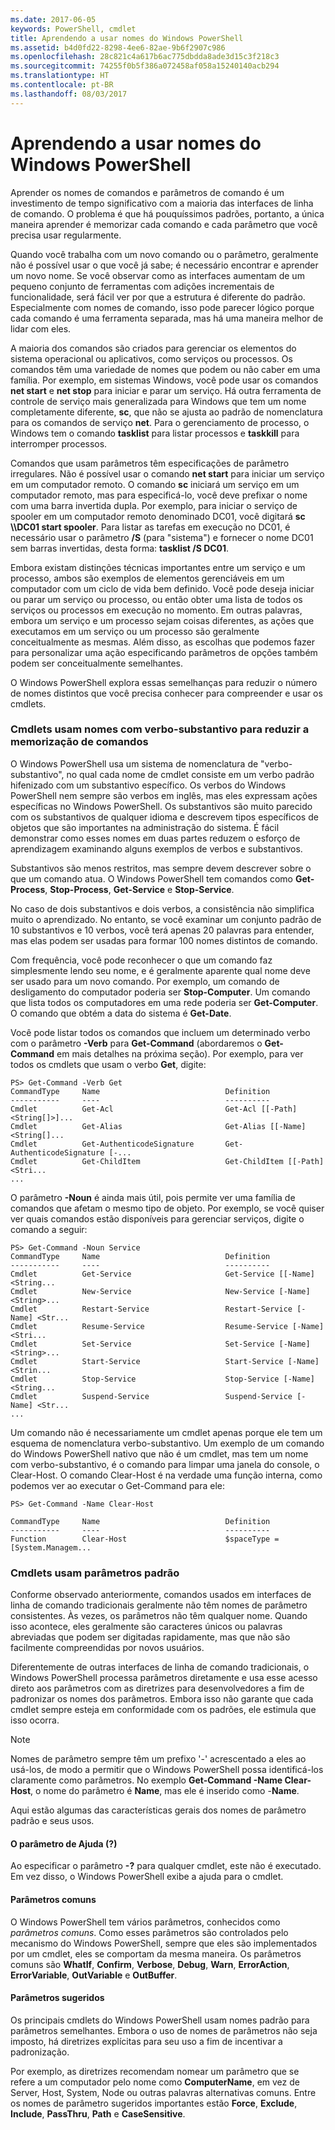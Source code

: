 ```yaml
---
ms.date: 2017-06-05
keywords: PowerShell, cmdlet
title: Aprendendo a usar nomes do Windows PowerShell
ms.assetid: b4d0fd22-8298-4ee6-82ae-9b6f2907c986
ms.openlocfilehash: 28c821c4a617b6ac775dbdda8ade3d15c3f218c3
ms.sourcegitcommit: 74255f0b5f386a072458af058a15240140acb294
ms.translationtype: HT
ms.contentlocale: pt-BR
ms.lasthandoff: 08/03/2017
---
```

# <a name="learning-windows-powershell-names"></a>Aprendendo a usar nomes do Windows PowerShell
Aprender os nomes de comandos e parâmetros de comando é um investimento de tempo significativo com a maioria das interfaces de linha de comando. O problema é que há pouquíssimos padrões, portanto, a única maneira aprender é memorizar cada comando e cada parâmetro que você precisa usar regularmente.

Quando você trabalha com um novo comando ou o parâmetro, geralmente não é possível usar o que você já sabe; é necessário encontrar e aprender um novo nome. Se você observar como as interfaces aumentam de um pequeno conjunto de ferramentas com adições incrementais de funcionalidade, será fácil ver por que a estrutura é diferente do padrão. Especialmente com nomes de comando, isso pode parecer lógico porque cada comando é uma ferramenta separada, mas há uma maneira melhor de lidar com eles.

A maioria dos comandos são criados para gerenciar os elementos do sistema operacional ou aplicativos, como serviços ou processos. Os comandos têm uma variedade de nomes que podem ou não caber em uma família. Por exemplo, em sistemas Windows, você pode usar os comandos **net start** e **net stop** para iniciar e parar um serviço. Há outra ferramenta de controle de serviço mais generalizada para Windows que tem um nome completamente diferente, **sc**, que não se ajusta ao padrão de nomenclatura para os comandos de serviço **net**. Para o gerenciamento de processo, o Windows tem o comando **tasklist** para listar processos e **taskkill** para interromper processos.

Comandos que usam parâmetros têm especificações de parâmetro irregulares. Não é possível usar o comando **net start** para iniciar um serviço em um computador remoto. O comando **sc** iniciará um serviço em um computador remoto, mas para especificá-lo, você deve prefixar o nome com uma barra invertida dupla. Por exemplo, para iniciar o serviço de spooler em um computador remoto denominado DC01, você digitará **sc \\\\DC01 start spooler**. Para listar as tarefas em execução no DC01, é necessário usar o parâmetro **/S** (para "sistema") e fornecer o nome DC01 sem barras invertidas, desta forma: **tasklist /S DC01**.

Embora existam distinções técnicas importantes entre um serviço e um processo, ambos são exemplos de elementos gerenciáveis em um computador com um ciclo de vida bem definido. Você pode deseja iniciar ou parar um serviço ou processo, ou então obter uma lista de todos os serviços ou processos em execução no momento. Em outras palavras, embora um serviço e um processo sejam coisas diferentes, as ações que executamos em um serviço ou um processo são geralmente conceitualmente as mesmas. Além disso, as escolhas que podemos fazer para personalizar uma ação especificando parâmetros de opções também podem ser conceitualmente semelhantes.

O Windows PowerShell explora essas semelhanças para reduzir o número de nomes distintos que você precisa conhecer para compreender e usar os cmdlets.

### <a name="cmdlets-use-verb-noun-names-to-reduce-command-memorization"></a>Cmdlets usam nomes com verbo-substantivo para reduzir a memorização de comandos
O Windows PowerShell usa um sistema de nomenclatura de "verbo-substantivo", no qual cada nome de cmdlet consiste em um verbo padrão hifenizado com um substantivo específico. Os verbos do Windows PowerShell nem sempre são verbos em inglês, mas eles expressam ações específicas no Windows PowerShell. Os substantivos são muito parecido com os substantivos de qualquer idioma e descrevem tipos específicos de objetos que são importantes na administração do sistema. É fácil demonstrar como esses nomes em duas partes reduzem o esforço de aprendizagem examinando alguns exemplos de verbos e substantivos.

Substantivos são menos restritos, mas sempre devem descrever sobre o que um comando atua. O Windows PowerShell tem comandos como **Get-Process**, **Stop-Process**, **Get-Service** e **Stop-Service**.

No caso de dois substantivos e dois verbos, a consistência não simplifica muito o aprendizado. No entanto, se você examinar um conjunto padrão de 10 substantivos e 10 verbos, você terá apenas 20 palavras para entender, mas elas podem ser usadas para formar 100 nomes distintos de comando.

Com frequência, você pode reconhecer o que um comando faz simplesmente lendo seu nome, e é geralmente aparente qual nome deve ser usado para um novo comando. Por exemplo, um comando de desligamento do computador poderia ser **Stop-Computer**. Um comando que lista todos os computadores em uma rede poderia ser **Get-Computer**. O comando que obtém a data do sistema é **Get-Date**.

Você pode listar todos os comandos que incluem um determinado verbo com o parâmetro **-Verb** para **Get-Command** (abordaremos o **Get-Command** em mais detalhes na próxima seção). Por exemplo, para ver todos os cmdlets que usam o verbo **Get**, digite:

```
PS> Get-Command -Verb Get
CommandType     Name                            Definition
-----------     ----                            ----------
Cmdlet          Get-Acl                         Get-Acl [[-Path] <String[]>]...
Cmdlet          Get-Alias                       Get-Alias [[-Name] <String[]...
Cmdlet          Get-AuthenticodeSignature       Get-AuthenticodeSignature [-...
Cmdlet          Get-ChildItem                   Get-ChildItem [[-Path] <Stri...
...
```

O parâmetro **-Noun** é ainda mais útil, pois permite ver uma família de comandos que afetam o mesmo tipo de objeto. Por exemplo, se você quiser ver quais comandos estão disponíveis para gerenciar serviços, digite o comando a seguir:

```
PS> Get-Command -Noun Service
CommandType     Name                            Definition
-----------     ----                            ----------
Cmdlet          Get-Service                     Get-Service [[-Name] <String...
Cmdlet          New-Service                     New-Service [-Name] <String>...
Cmdlet          Restart-Service                 Restart-Service [-Name] <Str...
Cmdlet          Resume-Service                  Resume-Service [-Name] <Stri...
Cmdlet          Set-Service                     Set-Service [-Name] <String>...
Cmdlet          Start-Service                   Start-Service [-Name] <Strin...
Cmdlet          Stop-Service                    Stop-Service [-Name] <String...
Cmdlet          Suspend-Service                 Suspend-Service [-Name] <Str... 
...
```

Um comando não é necessariamente um cmdlet apenas porque ele tem um esquema de nomenclatura verbo-substantivo. Um exemplo de um comando do Windows PowerShell nativo que não é um cmdlet, mas tem um nome com verbo-substantivo, é o comando para limpar uma janela do console, o Clear-Host. O comando Clear-Host é na verdade uma função interna, como podemos ver ao executar o Get-Command para ele:

```
PS> Get-Command -Name Clear-Host

CommandType     Name                            Definition
-----------     ----                            ----------
Function        Clear-Host                      $spaceType = [System.Managem...
```

### <a name="cmdlets-use-standard-parameters"></a>Cmdlets usam parâmetros padrão
Conforme observado anteriormente, comandos usados em interfaces de linha de comando tradicionais geralmente não têm nomes de parâmetro consistentes. Às vezes, os parâmetros não têm qualquer nome. Quando isso acontece, eles geralmente são caracteres únicos ou palavras abreviadas que podem ser digitadas rapidamente, mas que não são facilmente compreendidas por novos usuários.

Diferentemente de outras interfaces de linha de comando tradicionais, o Windows PowerShell processa parâmetros diretamente e usa esse acesso direto aos parâmetros com as diretrizes para desenvolvedores a fim de padronizar os nomes dos parâmetros. Embora isso não garante que cada cmdlet sempre esteja em conformidade com os padrões, ele estimula que isso ocorra.

> [!NOTE]
> Nomes de parâmetro sempre têm um prefixo '-' acrescentado a eles ao usá-los, de modo a permitir que o Windows PowerShell possa identificá-los claramente como parâmetros. No exemplo **Get-Command -Name Clear-Host**, o nome do parâmetro é **Name**, mas ele é inserido como -**Name**.

Aqui estão algumas das características gerais dos nomes de parâmetro padrão e seus usos.

#### <a name="the-help-parameter-"></a>O parâmetro de Ajuda (?)
Ao especificar o parâmetro **-?** para qualquer cmdlet, este não é executado. Em vez disso, o Windows PowerShell exibe a ajuda para o cmdlet.

#### <a name="common-parameters"></a>Parâmetros comuns
O Windows PowerShell tem vários parâmetros, conhecidos como *parâmetros comuns*. Como esses parâmetros são controlados pelo mecanismo do Windows PowerShell, sempre que eles são implementados por um cmdlet, eles se comportam da mesma maneira. Os parâmetros comuns são **WhatIf**, **Confirm**, **Verbose**, **Debug**, **Warn**, **ErrorAction**, **ErrorVariable**, **OutVariable** e **OutBuffer**.

#### <a name="suggested-parameters"></a>Parâmetros sugeridos
Os principais cmdlets do Windows PowerShell usam nomes padrão para parâmetros semelhantes. Embora o uso de nomes de parâmetros não seja imposto, há diretrizes explícitas para seu uso a fim de incentivar a padronização.

Por exemplo, as diretrizes recomendam nomear um parâmetro que se refere a um computador pelo nome como **ComputerName**, em vez de Server, Host, System, Node ou outras palavras alternativas comuns. Entre os nomes de parâmetro sugeridos importantes estão **Force**, **Exclude**, **Include**, **PassThru**, **Path** e **CaseSensitive**.

